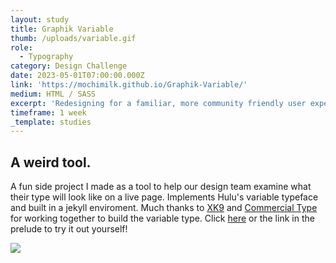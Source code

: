 ```yaml
---
layout: study
title: Graphik Variable
thumb: /uploads/variable.gif
role:
  - Typography
category: Design Challenge
date: 2023-05-01T07:00:00.000Z
link: 'https://mochimilk.github.io/Graphik-Variable/'
medium: HTML / SASS
excerpt: 'Redesigning for a familiar, more community friendly user experience.'
timeframe: 1 week
_template: studies
---
```






## A weird tool.

A fun side project I made as a tool to help our design team examine what their type will look like on a live page. Implements Hulu's variable typeface and built in a jekyll enviroment. Much thanks to [XK9](https://www.xk9.com) and [Commercial Type](https://commercialtype.com/about) for working together to build the variable type. Click [here](https://mochimilk.github.io/Graphik-Variable/) or the link in the prelude to try it out yourself!

![](/uploads/variable.gif)

